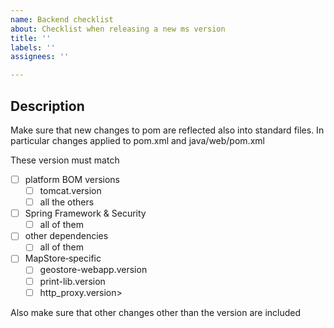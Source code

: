 ```yaml
---
name: Backend checklist
about: Checklist when releasing a new ms version
title: ''
labels: ''
assignees: ''

---
```


## Description

Make sure that new changes to pom are reflected also into standard files.
In particular changes applied to pom.xml and java/web/pom.xml

These version must match

- [ ] platform BOM versions
  - [ ] tomcat.version
  - [ ] all the others
- [ ] Spring Framework & Security
  - [ ] all of them
- [ ] other dependencies
  - [ ] all of them
- [ ] MapStore‑specific
  - [ ] geostore-webapp.version
  - [ ] print-lib.version
  - [ ] http_proxy.version>

Also make sure that other changes other than the version are included
